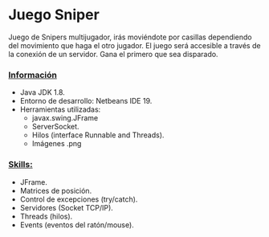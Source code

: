 # Juego Sniper

Juego de Snipers multijugador, irás moviéndote por casillas dependiendo del movimiento que haga el otro jugador. El juego será accesible a través de la conexión de un servidor. Gana el primero que sea disparado.

### <u>Información</u>

- Java JDK 1.8.
- Entorno de desarrollo: Netbeans IDE 19.
- Herramientas utilizadas: 
  - javax.swing.JFrame
  - ServerSocket.
  - Hilos (interface Runnable and Threads).
  - Imágenes .png

### <u>Skills:</u>

- JFrame.
- Matrices de posición.
- Control de excepciones (try/catch).
- Servidores (Socket TCP/IP).
- Threads (hilos).
- Events (eventos del ratón/mouse).

